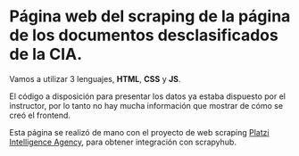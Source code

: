 # Página web del scraping de la página de los documentos desclasificados de la CIA.

Vamos a utilizar 3 lenguajes, **HTML**, **CSS** y **JS**.

El código a disposición para presentar los datos ya estaba dispuesto por el instructor, por lo tanto no hay mucha información que mostrar de cómo se creó el frontend.

Esta página se realizó de mano con el proyecto de web scraping [Platzi Intelligence Agency](https://github.com/OscarPalominoC/Project_Platzi_Intelligence_Agency), para obtener integración con scrapyhub.